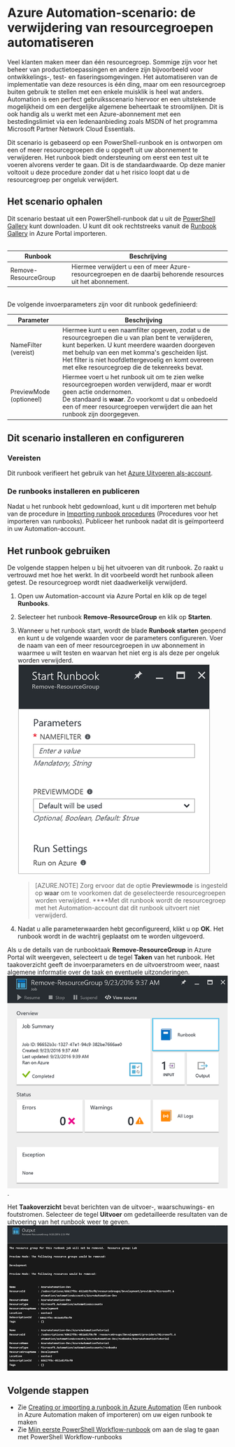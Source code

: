 <properties
    pageTitle="De verwijdering van resourcegroepen automatiseren | Microsoft Azure"
    description="PowerShell Workflow-versie van een Azure Automation-scenario, inclusief runbooks om alle resourcegroepen in uw abonnement te verwijderen."
    services="automation"
    documentationCenter=""
    authors="MGoedtel"
    manager="jwhit"
    editor=""
    />
<tags
    ms.service="automation"
    ms.workload="tbd"
    ms.tgt_pltfrm="na"
    ms.devlang="na"
    ms.topic="get-started-article"
    ms.date="09/26/2016"
    ms.author="magoedte"/>


# Azure Automation-scenario: de verwijdering van resourcegroepen automatiseren

Veel klanten maken meer dan één resourcegroep. Sommige zijn voor het beheer van productietoepassingen en andere zijn bijvoorbeeld voor ontwikkelings-, test- en faseringsomgevingen. Het automatiseren van de implementatie van deze resources is één ding, maar om een resourcegroep buiten gebruik te stellen met een enkele muisklik is heel wat anders.  Automation is een perfect gebruiksscenario hiervoor en een uitstekende mogelijkheid om een dergelijke algemene beheertaak te stroomlijnen. Dit is ook handig als u werkt met een Azure-abonnement met een bestedingslimiet via een ledenaanbieding zoals MSDN of het programma Microsoft Partner Network Cloud Essentials. 

Dit scenario is gebaseerd op een PowerShell-runbook en is ontworpen om een of meer resourcegroepen die u opgeeft uit uw abonnement te verwijderen.  Het runbook biedt ondersteuning om eerst een test uit te voeren alvorens verder te gaan. Dit is de standaardwaarde.  Op deze manier voltooit u deze procedure zonder dat u het risico loopt dat u de resourcegroep per ongeluk verwijdert.   

## Het scenario ophalen

Dit scenario bestaat uit een PowerShell-runbook dat u uit de [PowerShell Gallery](https://www.powershellgallery.com/packages/Remove-ResourceGroup/1.0/DisplayScript) kunt downloaden. U kunt dit ook rechtstreeks vanuit de [Runbook Gallery](automation-runbook-gallery.md) in Azure Portal importeren.<br><br> 

Runbook | Beschrijving|
----------|------------|
Remove-ResourceGroup | Hiermee verwijdert u een of meer Azure-resourcegroepen en de daarbij behorende resources uit het abonnement.  
<br>
De volgende invoerparameters zijn voor dit runbook gedefinieerd:

Parameter | Beschrijving|
----------|------------|
NameFilter (vereist) | Hiermee kunt u een naamfilter opgeven, zodat u de resourcegroepen die u van plan bent te verwijderen, kunt beperken. U kunt meerdere waarden doorgeven met behulp van een met komma's gescheiden lijst.<br>Het filter is niet hoofdlettergevoelig en komt overeen met elke resourcegroep die de tekenreeks bevat.|
PreviewMode (optioneel) | Hiermee voert u het runbook uit om te zien welke resourcegroepen worden verwijderd, maar er wordt geen actie ondernomen.<br>De standaard is **waar**. Zo voorkomt u dat u onbedoeld een of meer resourcegroepen verwijdert die aan het runbook zijn doorgegeven.  

## Dit scenario installeren en configureren

### Vereisten

Dit runbook verifieert het gebruik van het [Azure Uitvoeren als-account](automation-sec-configure-azure-runas-account.md).    

### De runbooks installeren en publiceren

Nadat u het runbook hebt gedownload, kunt u dit importeren met behulp van de procedure in [Importing runbook procedures](automation-creating-importing-runbook.md#importing-a-runbook-from-a-file-into-Azure-Automation) (Procedures voor het importeren van runbooks).  Publiceer het runbook nadat dit is geïmporteerd in uw Automation-account.


## Het runbook gebruiken

De volgende stappen helpen u bij het uitvoeren van dit runbook. Zo raakt u vertrouwd met hoe het werkt.  In dit voorbeeld wordt het runbook alleen getest. De resourcegroep wordt niet daadwerkelijk verwijderd.  

1. Open uw Automation-account via Azure Portal en klik op de tegel **Runbooks**.
2. Selecteer het runbook **Remove-ResourceGroup** en klik op **Starten**.
3. Wanneer u het runbook start, wordt de blade **Runbook starten** geopend en kunt u de volgende waarden voor de parameters configureren.  Voer de naam van een of meer resourcegroepen in uw abonnement in waarmee u wilt testen en waarvan het niet erg is als deze per ongeluk worden verwijderd.<br> ![Remove-ResouceGroup-parameters](media/automation-scenario-remove-resourcegroup/remove-resourcegroup-input-parameters.png)
    
    >[AZURE.NOTE] Zorg ervoor dat de optie **Previewmode** is ingesteld op **waar** om te voorkomen dat de geselecteerde resourcegroepen worden verwijderd.  ****Met dit runbook wordt de resourcegroep met het Automation-account dat dit runbook uitvoert niet verwijderd.  

4. Nadat u alle parameterwaarden hebt geconfigureerd, klikt u op **OK**. Het runbook wordt in de wachtrij geplaatst om te worden uitgevoerd.  

Als u de details van de runbooktaak **Remove-ResourceGroup** in Azure Portal wilt weergeven, selecteert u de tegel **Taken** van het runbook. Het taakoverzicht geeft de invoerparameters en de uitvoerstroom weer, naast algemene informatie over de taak en eventuele uitzonderingen.<br> ![Taakstatus van het runbook Remove-ResourceGroup](media/automation-scenario-remove-resourcegroup/remove-resourcegroup-runbook-job-status.png).

Het **Taakoverzicht** bevat berichten van de uitvoer-, waarschuwings- en foutstromen. Selecteer de tegel **Uitvoer** om gedetailleerde resultaten van de uitvoering van het runbook weer te geven.<br> ![Uitvoerresultaten van het runbook Remove-ResourceGroup](media/automation-scenario-remove-resourcegroup/remove-resourcegroup-runbook-job-output.png) 

## Volgende stappen

- Zie [Creating or importing a runbook in Azure Automation](automation-creating-importing-runbook.md) (Een runbook in Azure Automation maken of importeren) om uw eigen runbook te maken
- Zie [Mijn eerste PowerShell Workflow-runbook](automation-first-runbook-textual.md) om aan de slag te gaan met PowerShell Workflow-runbooks


<!--HONumber=Sep16_HO4-->


